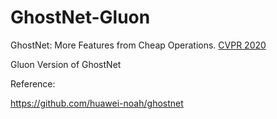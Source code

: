 # GhostNet-Gluon

GhostNet: More Features from Cheap Operations. [CVPR 2020](https://arxiv.org/abs/1911.11907)

Gluon Version of GhostNet

Reference:

https://github.com/huawei-noah/ghostnet

